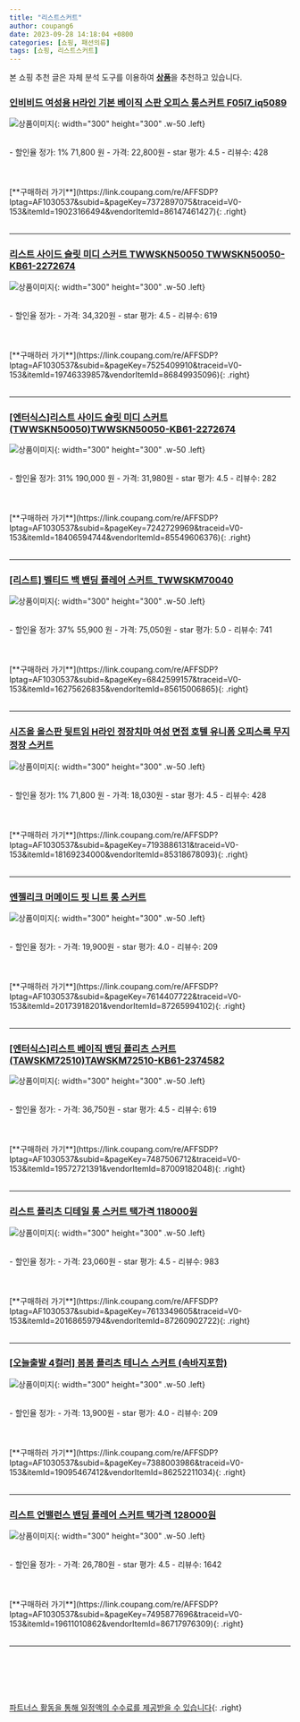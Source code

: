 ```yaml
---
title: "리스트스커트"
author: coupang6
date: 2023-09-28 14:18:04 +0800
categories: [쇼핑, 패션의류]
tags: [쇼핑, 리스트스커트]
---
```


본 쇼핑 추천 글은 자체 분석 도구를 이용하여 [**상품**](https://link.coupang.com/a/bao1ui)을 추천하고 있습니다.

### [인비비드 여성용 H라인 기본 베이직 스판 오피스 롱스커트 F05I7_iq5089](https://link.coupang.com/re/AFFSDP?lptag=AF1030537&subid=&pageKey=7372897075&traceid=V0-153&itemId=19023166494&vendorItemId=86147461427)

![상품이미지](https://thumbnail10.coupangcdn.com/thumbnails/remote/230x230ex/image/rs_quotation_api/effyqpd5/2f4aac4de911427593e21da70d56accb.jpg){: width="300" height="300" .w-50 .left}


<br>
- 할인율 정가: 1%  71,800   원
- 가격: 22,800원
- star 평가: 4.5
- 리뷰수: 428
<br>
<br>
<br>
<br>
[**구매하러 가기**](https://link.coupang.com/re/AFFSDP?lptag=AF1030537&subid=&pageKey=7372897075&traceid=V0-153&itemId=19023166494&vendorItemId=86147461427){: .right}
<br>
<br>

---

### [리스트 사이드 슬릿 미디 스커트 TWWSKN50050 TWWSKN50050-KB61-2272674](https://link.coupang.com/re/AFFSDP?lptag=AF1030537&subid=&pageKey=7525409910&traceid=V0-153&itemId=19746339857&vendorItemId=86849935096)

![상품이미지](https://thumbnail6.coupangcdn.com/thumbnails/remote/230x230ex/image/vendor_inventory/7941/89cc13e72f9d6a809249eb3623e50c8703585d88579e35f526fdeb32e577.jpg){: width="300" height="300" .w-50 .left}


<br>
- 할인율 정가: 
- 가격: 34,320원
- star 평가: 4.5
- 리뷰수: 619
<br>
<br>
<br>
<br>
[**구매하러 가기**](https://link.coupang.com/re/AFFSDP?lptag=AF1030537&subid=&pageKey=7525409910&traceid=V0-153&itemId=19746339857&vendorItemId=86849935096){: .right}
<br>
<br>

---

### [[엔터식스]리스트 사이드 슬릿 미디 스커트 (TWWSKN50050)TWWSKN50050-KB61-2272674](https://link.coupang.com/re/AFFSDP?lptag=AF1030537&subid=&pageKey=7242729969&traceid=V0-153&itemId=18406594744&vendorItemId=85549606376)

![상품이미지](https://thumbnail10.coupangcdn.com/thumbnails/remote/230x230ex/image/vendor_inventory/f167/15c4770671686bed070dd2c38bda7ee20713454d1b4588956b85561d2cf2.jpg){: width="300" height="300" .w-50 .left}


<br>
- 할인율 정가: 31%  190,000   원
- 가격: 31,980원
- star 평가: 4.5
- 리뷰수: 282
<br>
<br>
<br>
<br>
[**구매하러 가기**](https://link.coupang.com/re/AFFSDP?lptag=AF1030537&subid=&pageKey=7242729969&traceid=V0-153&itemId=18406594744&vendorItemId=85549606376){: .right}
<br>
<br>

---

### [[리스트] 벨티드 백 밴딩 플레어 스커트_TWWSKM70040](https://link.coupang.com/re/AFFSDP?lptag=AF1030537&subid=&pageKey=6842599157&traceid=V0-153&itemId=16275626835&vendorItemId=85615006865)

![상품이미지](https://thumbnail7.coupangcdn.com/thumbnails/remote/230x230ex/image/vendor_inventory/dac4/14de58dbee7c03e14b19f0fc6e156c171d3965579ade4632a3d36c40f854.jpg){: width="300" height="300" .w-50 .left}


<br>
- 할인율 정가: 37%  55,900   원
- 가격: 75,050원
- star 평가: 5.0
- 리뷰수: 741
<br>
<br>
<br>
<br>
[**구매하러 가기**](https://link.coupang.com/re/AFFSDP?lptag=AF1030537&subid=&pageKey=6842599157&traceid=V0-153&itemId=16275626835&vendorItemId=85615006865){: .right}
<br>
<br>

---

### [시즈올 올스판 뒷트임 H라인 정장치마 여성 면접 호텔 유니폼 오피스룩 무지 정장 스커트](https://link.coupang.com/re/AFFSDP?lptag=AF1030537&subid=&pageKey=7193886131&traceid=V0-153&itemId=18169234000&vendorItemId=85318678093)

![상품이미지](https://thumbnail10.coupangcdn.com/thumbnails/remote/230x230ex/image/vendor_inventory/03de/41fa12511c294b0ffbc7b8620cb47ed71ef8082e1a031e3d1f718c8405e0.jpg){: width="300" height="300" .w-50 .left}


<br>
- 할인율 정가: 1%  71,800   원
- 가격: 18,030원
- star 평가: 4.5
- 리뷰수: 428
<br>
<br>
<br>
<br>
[**구매하러 가기**](https://link.coupang.com/re/AFFSDP?lptag=AF1030537&subid=&pageKey=7193886131&traceid=V0-153&itemId=18169234000&vendorItemId=85318678093){: .right}
<br>
<br>

---

### [엔젤리크 머메이드 핏 니트 롱 스커트](https://link.coupang.com/re/AFFSDP?lptag=AF1030537&subid=&pageKey=7614407722&traceid=V0-153&itemId=20173918201&vendorItemId=87265994102)

![상품이미지](https://thumbnail10.coupangcdn.com/thumbnails/remote/230x230ex/image/vendor_inventory/151b/ed7d4f915a8e9f68d7ede8d580d5050564c6985fb04195a68ff014233031.jpg){: width="300" height="300" .w-50 .left}


<br>
- 할인율 정가: 
- 가격: 19,900원
- star 평가: 4.0
- 리뷰수: 209
<br>
<br>
<br>
<br>
[**구매하러 가기**](https://link.coupang.com/re/AFFSDP?lptag=AF1030537&subid=&pageKey=7614407722&traceid=V0-153&itemId=20173918201&vendorItemId=87265994102){: .right}
<br>
<br>

---

### [[엔터식스]리스트 베이직 밴딩 플리츠 스커트 (TAWSKM72510)TAWSKM72510-KB61-2374582](https://link.coupang.com/re/AFFSDP?lptag=AF1030537&subid=&pageKey=7487506712&traceid=V0-153&itemId=19572721391&vendorItemId=87009182048)

![상품이미지](https://thumbnail8.coupangcdn.com/thumbnails/remote/230x230ex/image/vendor_inventory/71a4/dd9c618b5bdcf196275e41a99314d7c5ecf66d4acad79020714a6a1ed5b7.jpg){: width="300" height="300" .w-50 .left}


<br>
- 할인율 정가: 
- 가격: 36,750원
- star 평가: 4.5
- 리뷰수: 619
<br>
<br>
<br>
<br>
[**구매하러 가기**](https://link.coupang.com/re/AFFSDP?lptag=AF1030537&subid=&pageKey=7487506712&traceid=V0-153&itemId=19572721391&vendorItemId=87009182048){: .right}
<br>
<br>

---

### [리스트 플리츠 디테일 롱 스커트 택가격 118000원](https://link.coupang.com/re/AFFSDP?lptag=AF1030537&subid=&pageKey=7613349605&traceid=V0-153&itemId=20168659794&vendorItemId=87260902722)

![상품이미지](https://thumbnail10.coupangcdn.com/thumbnails/remote/230x230ex/image/vendor_inventory/5a6e/5017bb0cf76fc7505e8dea2a0c49f40c5710ff174ba815074c114597541a.jpg){: width="300" height="300" .w-50 .left}


<br>
- 할인율 정가: 
- 가격: 23,060원
- star 평가: 4.5
- 리뷰수: 983
<br>
<br>
<br>
<br>
[**구매하러 가기**](https://link.coupang.com/re/AFFSDP?lptag=AF1030537&subid=&pageKey=7613349605&traceid=V0-153&itemId=20168659794&vendorItemId=87260902722){: .right}
<br>
<br>

---

### [[오늘출발 4컬러] 봄봄 플리츠 테니스 스커트 (속바지포함)](https://link.coupang.com/re/AFFSDP?lptag=AF1030537&subid=&pageKey=7388003986&traceid=V0-153&itemId=19095467412&vendorItemId=86252211034)

![상품이미지](https://thumbnail8.coupangcdn.com/thumbnails/remote/230x230ex/image/vendor_inventory/27bd/994750189478038c7814bf42d2d66bc25e3a37f4170723f55c67d167fd7e.jpg){: width="300" height="300" .w-50 .left}


<br>
- 할인율 정가: 
- 가격: 13,900원
- star 평가: 4.0
- 리뷰수: 209
<br>
<br>
<br>
<br>
[**구매하러 가기**](https://link.coupang.com/re/AFFSDP?lptag=AF1030537&subid=&pageKey=7388003986&traceid=V0-153&itemId=19095467412&vendorItemId=86252211034){: .right}
<br>
<br>

---

### [리스트 언밸런스 밴딩 플레어 스커트 택가격 128000원](https://link.coupang.com/re/AFFSDP?lptag=AF1030537&subid=&pageKey=7495877696&traceid=V0-153&itemId=19611010862&vendorItemId=86717976309)

![상품이미지](https://thumbnail10.coupangcdn.com/thumbnails/remote/230x230ex/image/vendor_inventory/5446/ff92a73c23d98d6b0e269ef61e597226e4c71138c163276051a6a59e258f.jpg){: width="300" height="300" .w-50 .left}


<br>
- 할인율 정가: 
- 가격: 26,780원
- star 평가: 4.5
- 리뷰수: 1642
<br>
<br>
<br>
<br>
[**구매하러 가기**](https://link.coupang.com/re/AFFSDP?lptag=AF1030537&subid=&pageKey=7495877696&traceid=V0-153&itemId=19611010862&vendorItemId=86717976309){: .right}
<br>
<br>

---
<br><br><br><br><br> [파트너스 활동을 통해 일정액의 수수료를 제공받을 수 있습니다](https://link.coupang.com/a/bao1ui){: .right}